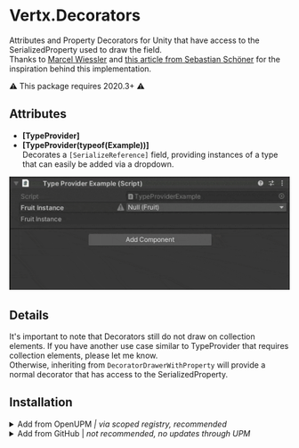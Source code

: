 # Vertx.Decorators
Attributes and Property Decorators for Unity that have access to the SerializedProperty used to draw the field.  
Thanks to [Marcel Wiessler](https://twitter.com/marcel_wiessler) and [this article from Sebastian Schöner](https://blog.s-schoener.com/2019-06-23-best-worst-code/) for the inspiration behind this implementation.  

⚠️ This package requires 2020.3+ ⚠️

## Attributes

- **[TypeProvider]**
- **[TypeProvider(typeof(Example))]**  
Decorates a `[SerializeReference]` field, providing instances of a type that can easily be added via a dropdown.  
  
![Type Provider Example](Documentation~/TypeProviderExample.gif)
  
## Details
It's important to note that Decorators still do not draw on collection elements. If you have another use case similar to TypeProvider that requires collection elements, please let me know.  
Otherwise, inheriting from `DecoratorDrawerWithProperty` will provide a normal decorator that has access to the SerializedProperty.  

## Installation

<details>
<summary>Add from OpenUPM <em>| via scoped registry, recommended</em></summary>

This package is available on OpenUPM: https://openupm.com/packages/com.vertx.decorators

To add it the package to your project:

- open `Edit/Project Settings/Package Manager`
- add a new Scoped Registry:
  ```
  Name: OpenUPM
  URL:  https://package.openupm.com/
  Scope(s): com.vertx
            com.needle
  ```
- click <kbd>Save</kbd>
- open Package Manager
- click <kbd>+</kbd>
- select <kbd>Add from Git URL</kbd>
- paste `com.vertx.decorators`
- click <kbd>Add</kbd>  
</details>

<details>
<summary>Add from GitHub | <em>not recommended, no updates through UPM</em></summary>

You can also add it directly from GitHub on Unity 2019.4+. Note that you won't be able to receive updates through Package Manager this way, you'll have to update manually.

- open Package Manager
- click <kbd>+</kbd>
- select <kbd>Add from Git URL</kbd>
- paste `https://github.com/vertxxyz/Vertx.Decorators.git`
- click <kbd>Add</kbd>  
  **or**
- Edit your `manifest.json` file to contain `"com.vertx.decorators": "https://github.com/vertxxyz/Vertx.Decorators.git"`,

⚠️ decorators has a dependency on [Editor Patching](https://github.com/needle-tools/editorpatching) so ensure that is referenced into your project to use this package successfully. ⚠️

To update the package with new changes, remove the lock from the `packages-lock.json` file.
</details>